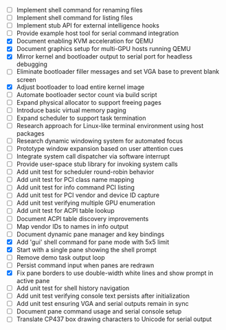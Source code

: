 - [ ] Implement shell command for renaming files
- [ ] Implement shell command for listing files
- [ ] Implement stub API for external intelligence hooks
- [ ] Provide example host tool for serial command integration
- [x] Document enabling KVM acceleration for QEMU
- [x] Document graphics setup for multi-GPU hosts running QEMU
- [x] Mirror kernel and bootloader output to serial port for headless debugging
- [ ] Eliminate bootloader filler messages and set VGA base to prevent blank screen
- [x] Adjust bootloader to load entire kernel image
- [ ] Automate bootloader sector count via build script
- [ ] Expand physical allocator to support freeing pages
- [ ] Introduce basic virtual memory paging
- [ ] Expand scheduler to support task termination
- [ ] Research approach for Linux-like terminal environment using host packages
- [ ] Research dynamic windowing system for automated focus
- [ ] Prototype window expansion based on user attention cues
- [ ] Integrate system call dispatcher via software interrupt
- [ ] Provide user-space stub library for invoking system calls
- [ ] Add unit test for scheduler round-robin behavior
- [ ] Add unit test for PCI class name mapping
- [ ] Add unit test for info command PCI listing
- [ ] Add unit test for PCI vendor and device ID capture
- [ ] Add unit test verifying multiple GPU enumeration
- [ ] Add unit test for ACPI table lookup
- [ ] Document ACPI table discovery improvements
- [ ] Map vendor IDs to names in info output
- [ ] Document dynamic pane manager and key bindings
- [x] Add 'gui' shell command for pane mode with 5x5 limit
- [x] Start with a single pane showing the shell prompt
- [ ] Remove demo task output loop
- [ ] Persist command input when panes are redrawn
- [x] Fix pane borders to use double-width white lines and show prompt in active pane
- [ ] Add unit test for shell history navigation
- [ ] Add unit test verifying console text persists after initialization
- [ ] Add unit test ensuring VGA and serial outputs remain in sync
- [ ] Document pane command usage and serial console setup
- [ ] Translate CP437 box drawing characters to Unicode for serial output
